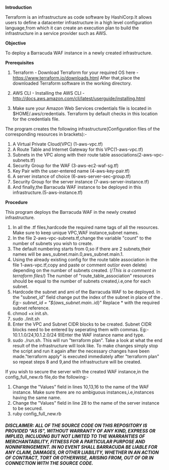 **Introduction**

Terraform is an infrastructure as code software by HashiCorp.It allows users to define a datacenter infrastructure in a high level configuration language,from which it can create an execution plan to build the infrastructure in a service provider such as AWS.

**Objective**

To deploy a Barracuda WAF instance in a newly created infrastructure.

**Prerequisites**

1) Terraform - Download Terraform for your required OS here - https://www.terraform.io/downloads.html
After that,place the downloaded Terraform software in the working directory.

2) AWS CLI - Installing the AWS CLI - http://docs.aws.amazon.com/cli/latest/userguide/installing.html
3) Make sure your Amazon Web Services credentials file is located in $HOME/.aws/credentials. Terraform by default checks in this location for the credentials file.

The program creates the following infrastructure(Configuration files of the corresponding resources in brackets):-
1) A Virtual Private Cloud(VPC) (1-aws-vpc.tf)
2) A Route Table and Internet Gateway for this VPC(1-aws-vpc.tf)
3) Subnets in the VPC along with their route table associations(2-aws-vpc-subnets.tf)
4) Security Group for the WAF (3-aws-ec2-waf-sg.tf)
5) Key Pair with the user-entered name (4-aws-key-pair.tf)
6) A server instance of choice (6-aws-server-sec-group.tf)
7) Security Group for the server instance (7-aws-server-instance.tf)
8) And finally,the Barracuda WAF instance to be deployed in this infrastructure.(5-aws-instance.tf)

**Procedure**

This program deploys the Barracuda WAF in the newly created infrastructure.
1) In all the .tf files,hardcode the required name tags of all the resources. Make sure to keep unique VPC,WAF instance,subnet names.
2) In the file 2-aws-vpc-subnets.tf,change the variable "count" to the number of subnets you wish to create.
3) The default numbering starts from 0,so if there are 2 subnets,their names will be aws_subnet.main.0,aws_subnet.main.1.
4) Using the already existing config for the route table association in the file 1-aws-vpc.tf,copy and paste or comment out(or even delete) depending on the number of subnets created. (/*This is a comment in terraform files*/)
The number of "route_table_association" resources should be equal to the number of subnets created,i.e,one for each subnet.
5) Hardcode the subnet and ami of the Barracuda WAF to be deployed. In the "subnet_id" field change put the index of the subnet in place of the *. Eg:- subnet_id = "${aws_subnet.main.*.id}" Replace * with the required subnet reference.
6) chmod +x init.sh.
7) sudo ./init.sh
8) Enter the VPC and Subnet CIDR blocks to be created. Subnet CIDR blocks need to be entered by seperating them with commas.
Eg:- 10.1.1.0/24,10.1.2.0/24
9)Enter the WAF instance name and type.
10) sudo ./run.sh. This will run "terraform plan". Take a look at what the end result of the infrastructure will look like. To make changes simply stop the script and run it again after the necessary changes have been made."terraform apply" is executed immediately after "terraform plan" so repeat steps 8 and 9,and the infrastructure will be created.

If you wish to secure the server with the created WAF instance,in the config_full_new.rb file,do the following:-
1) Change the "Values" field in lines 10,13,16 to the name of the WAF instance. Make sure there are no ambiguous instances,i.e,instances having the same name.
2) Change the "Values" field in line 28 to the name of the server instance to be secured.
3) ruby config_full_new.rb

##### DISCLAIMER: ALL OF THE SOURCE CODE ON THIS REPOSITORY IS PROVIDED "AS IS", WITHOUT WARRANTY OF ANY KIND, EXPRESS OR IMPLIED, INCLUDING BUT NOT LIMITED TO THE WARRANTIES OF MERCHANTABILITY, FITNESS FOR A PARTICULAR PURPOSE AND NONINFRINGEMENT. IN NO EVENT SHALL BARRACUDA BE LIABLE FOR ANY CLAIM, DAMAGES, OR OTHER LIABILITY, WHETHER IN AN ACTION OF CONTRACT, TORT OR OTHERWISE, ARISING FROM, OUT OF OR IN CONNECTION WITH THE SOURCE CODE.
